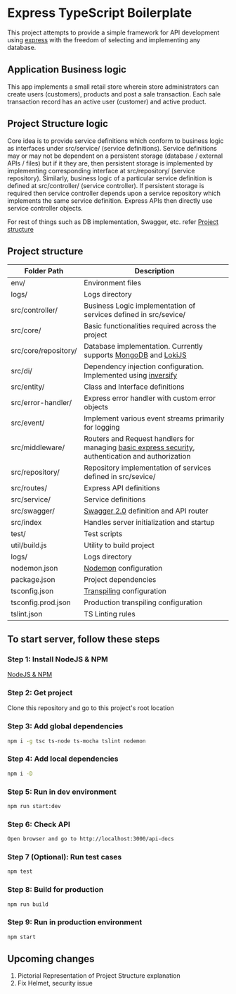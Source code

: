 # Express TypeScript Boilerplate

This project attempts to provide a simple framework for API development using [express](https://github.com/expressjs/express) with the freedom of selecting and implementing any database.

## Application Business logic

This app implements a small retail store wherein store administrators can create users (customers), products and post a sale transaction. Each sale transaction record has an active user (customer) and active product.

## Project Structure logic

Core idea is to provide service definitions which conform to business logic as interfaces under src/service/ (service definitions). Service definitions may or may not be dependent on a persistent storage (database / external APIs / files) but if it they are, then persistent storage is implemented by implementing corresponding interface at src/repository/ (service repository). Similarly, business logic of a particular service definition is defined at src/controller/ (service controller). If persistent storage is required then service controller depends upon a service repository which implements the same service definition. Express APIs then directly use service controller objects.

For rest of things such as DB implementation, Swagger, etc. refer [Project structure](https://github.com/akash-kansara/express-typescript-boilerplate#project-structure)

## Project structure
| Folder Path | Description |
| ------------- | ------------- |
| env/ | Environment files |
| logs/ | Logs directory |
| src/controller/ | Business Logic implementation of services defined in src/sevice/ |
| src/core/ | Basic functionalities required across the project |
| src/core/repository/ | Database implementation. Currently supports [MongoDB](https://www.mongodb.com/) and [LokiJS](https://github.com/techfort/LokiJS) |
| src/di/ | Dependency injection configuration. Implemented using [inversify](https://www.npmjs.com/package/inversify) |
| src/entity/ | Class and Interface definitions |
| src/error-handler/ | Express error handler with custom error objects |
| src/event/ | Implement various event streams primarily for logging |
| src/middleware/ | Routers and Request handlers for managing [basic express security](https://expressjs.com/en/advanced/best-practice-security.html), authentication and authorization |
| src/repository/ | Repository implementation of services defined in src/sevice/ |
| src/routes/ | Express API definitions |
| src/service/ | Service definitions |
| src/swagger/ | [Swagger 2.0](https://swagger.io/docs/specification/2-0/basic-structure/) definition and API router |
| src/index | Handles server initialization and startup |
| test/ | Test scripts |
| util/build.js | Utility to build project |
| logs/ | Logs directory |
| nodemon.json | [Nodemon](https://github.com/remy/nodemon) configuration |
| package.json | Project dependencies |
| tsconfig.json | [Transpiling](https://www.typescriptlang.org/docs/handbook/tsconfig-json.html) configuration |
| tsconfig.prod.json | Production transpiling configuration |
| tslint.json | TS Linting rules |


## To start server, follow these steps

### Step 1: Install NodeJS & NPM

[NodeJS & NPM](https://nodejs.org/en/download/)

### Step 2: Get project
Clone this repository and go to this project's root location


### Step 3: Add global dependencies

```bash
npm i -g tsc ts-node ts-mocha tslint nodemon
```

### Step 4: Add local dependencies

```bash
npm i -D
```

### Step 5: Run in dev environment

```bash
npm run start:dev
```

### Step 6: Check API

```bash
Open browser and go to http://localhost:3000/api-docs
```

### Step 7 (Optional): Run test cases

```bash
npm test
```

### Step 8: Build for production

```bash
npm run build
```

### Step 9: Run in production environment

```bash
npm start
```
## Upcoming changes
1. Pictorial Representation of Project Structure explanation
2. Fix Helmet, security issue